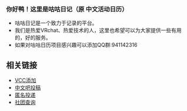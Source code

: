 ### 你好鸭！这里是咕咕日记（原 中文活动日历）
- 咕咕日记是一个致力于记录的平台。
- 我们是热爱VRchat、热爱技术的人，这里也希望可以为大家提供一些有用的，好的服务。
- 如果对咕咕日历项目感兴趣可以添加QQ群:941142316

## 相关链接
- [VCC添加](https://mmyo456.github.io/events-calendar/)
- [中文吧投稿](https://rlvrc.cn/admin/v1/rlvrc_pages_chinese_bar_picture_add.php)
- [匿名投递](https://rlvrc.cn/api/submit.html)
- [社团查询](https://rlvrc.cn/shetuan)
